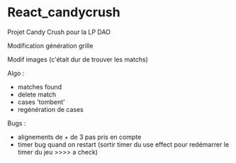 # React_candycrush
Projet Candy Crush pour la LP DAO

Modification génération grille

Modif images (c'était dur de trouver les matchs)

Algo :
  - matches found
  - delete match
  - cases 'tombent'
  - regénération de cases


Bugs :
- alignements de + de 3 pas pris en compte
- timer bug quand on restart (sortir timer du use effect pour redémarrer le timer du jeu >>>> a check)


